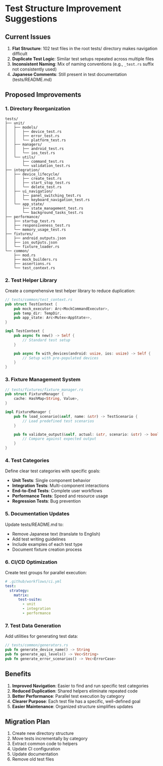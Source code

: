 # Test Structure Improvement Suggestions

## Current Issues

1. **Flat Structure**: 102 test files in the root tests/ directory makes navigation difficult
2. **Duplicate Test Logic**: Similar test setups repeated across multiple files
3. **Inconsistent Naming**: Mix of naming conventions (e.g., `_test.rs` suffix not consistently used)
4. **Japanese Comments**: Still present in test documentation (tests/README.md)

## Proposed Improvements

### 1. Directory Reorganization

```
tests/
├── unit/
│   ├── models/
│   │   ├── device_test.rs
│   │   ├── error_test.rs
│   │   └── platform_test.rs
│   ├── managers/
│   │   ├── android_test.rs
│   │   └── ios_test.rs
│   └── utils/
│       ├── command_test.rs
│       └── validation_test.rs
├── integration/
│   ├── device_lifecycle/
│   │   ├── create_test.rs
│   │   ├── start_stop_test.rs
│   │   └── delete_test.rs
│   ├── ui_navigation/
│   │   ├── panel_switching_test.rs
│   │   └── keyboard_navigation_test.rs
│   └── app_state/
│       ├── state_management_test.rs
│       └── background_tasks_test.rs
├── performance/
│   ├── startup_test.rs
│   ├── responsiveness_test.rs
│   └── memory_usage_test.rs
├── fixtures/
│   ├── android_outputs.json
│   ├── ios_outputs.json
│   └── fixture_loader.rs
└── common/
    ├── mod.rs
    ├── mock_builders.rs
    ├── assertions.rs
    └── test_context.rs
```

### 2. Test Helper Library

Create a comprehensive test helper library to reduce duplication:

```rust
// tests/common/test_context.rs
pub struct TestContext {
    pub mock_executor: Arc<MockCommandExecutor>,
    pub temp_dir: TempDir,
    pub app_state: Arc<Mutex<AppState>>,
}

impl TestContext {
    pub async fn new() -> Self {
        // Standard test setup
    }

    pub async fn with_devices(android: usize, ios: usize) -> Self {
        // Setup with pre-populated devices
    }
}
```

### 3. Fixture Management System

```rust
// tests/fixtures/fixture_manager.rs
pub struct FixtureManager {
    cache: HashMap<String, Value>,
}

impl FixtureManager {
    pub fn load_scenario(&self, name: &str) -> TestScenario {
        // Load predefined test scenarios
    }

    pub fn validate_output(&self, actual: &str, scenario: &str) -> bool {
        // Compare against expected output
    }
}
```

### 4. Test Categories

Define clear test categories with specific goals:

- **Unit Tests**: Single component behavior
- **Integration Tests**: Multi-component interactions
- **End-to-End Tests**: Complete user workflows
- **Performance Tests**: Speed and resource usage
- **Regression Tests**: Bug prevention

### 5. Documentation Updates

Update tests/README.md to:

- Remove Japanese text (translate to English)
- Add test writing guidelines
- Include examples of each test type
- Document fixture creation process

### 6. CI/CD Optimization

Create test groups for parallel execution:

```yaml
# .github/workflows/ci.yml
test:
  strategy:
    matrix:
      test-suite:
        - unit
        - integration
        - performance
```

### 7. Test Data Generation

Add utilities for generating test data:

```rust
// tests/common/generators.rs
pub fn generate_device_name() -> String
pub fn generate_api_levels() -> Vec<String>
pub fn generate_error_scenarios() -> Vec<ErrorCase>
```

## Benefits

1. **Improved Navigation**: Easier to find and run specific test categories
2. **Reduced Duplication**: Shared helpers eliminate repeated code
3. **Better Performance**: Parallel test execution by category
4. **Clearer Purpose**: Each test file has a specific, well-defined goal
5. **Easier Maintenance**: Organized structure simplifies updates

## Migration Plan

1. Create new directory structure
2. Move tests incrementally by category
3. Extract common code to helpers
4. Update CI configuration
5. Update documentation
6. Remove old test files

